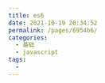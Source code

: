 ```yaml
---
title: es6
date: 2021-10-19 20:34:52
permalink: /pages/6954b6/
categories:
  - 基础
  - javascript
tags:
  -
---
```

